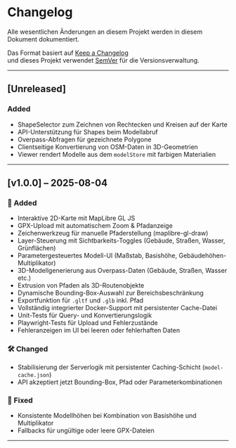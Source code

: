 # Changelog

Alle wesentlichen Änderungen an diesem Projekt werden in diesem Dokument dokumentiert.

Das Format basiert auf [Keep a Changelog](https://keepachangelog.com/de/1.0.0/)  
und dieses Projekt verwendet [SemVer](https://semver.org/lang/de/) für die Versionsverwaltung.

---

## [Unreleased]

### Added
- ShapeSelector zum Zeichnen von Rechtecken und Kreisen auf der Karte
- API-Unterstützung für Shapes beim Modellabruf
- Overpass-Abfragen für gezeichnete Polygone
- Clientseitige Konvertierung von OSM-Daten in 3D-Geometrien
- Viewer rendert Modelle aus dem `modelStore` mit farbigen Materialien

---

## [v1.0.0] – 2025-08-04

### 🚀 Added
- Interaktive 2D-Karte mit MapLibre GL JS
- GPX-Upload mit automatischem Zoom & Pfadanzeige
- Zeichenwerkzeug für manuelle Pfaderstellung (maplibre-gl-draw)
- Layer-Steuerung mit Sichtbarkeits-Toggles (Gebäude, Straßen, Wasser, Grünflächen)
- Parametergesteuertes Modell-UI (Maßstab, Basishöhe, Gebäudehöhen-Multiplikator)
- 3D-Modellgenerierung aus Overpass-Daten (Gebäude, Straßen, Wasser etc.)
- Extrusion von Pfaden als 3D-Routenobjekte
- Dynamische Bounding-Box-Auswahl zur Bereichsbeschränkung
- Exportfunktion für `.gltf` und `.glb` inkl. Pfad
- Vollständig integrierter Docker-Support mit persistenter Cache-Datei
- Unit-Tests für Query- und Konvertierungslogik
- Playwright-Tests für Upload und Fehlerzustände
- Fehleranzeigen im UI bei leeren oder fehlerhaften Daten

### 🛠️ Changed
- Stabilisierung der Serverlogik mit persistenter Caching-Schicht (`model-cache.json`)
- API akzeptiert jetzt Bounding-Box, Pfad oder Parameterkombinationen

### 🐛 Fixed
- Konsistente Modellhöhen bei Kombination von Basishöhe und Multiplikator
- Fallbacks für ungültige oder leere GPX-Dateien

---
